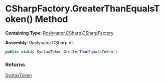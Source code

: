 # CSharpFactory\.GreaterThanEqualsToken\(\) Method

**Containing Type**: [Roslynator.CSharp](../../README.md)\.[CSharpFactory](../README.md)

**Assembly**: Roslynator\.CSharp\.dll

```csharp
public static SyntaxToken GreaterThanEqualsToken()
```

### Returns

[SyntaxToken](https://docs.microsoft.com/en-us/dotnet/api/microsoft.codeanalysis.syntaxtoken)

